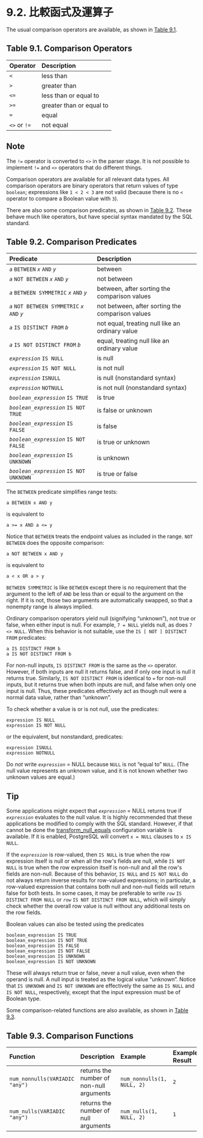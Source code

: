 # 9.2. 比較函式及運算子

The usual comparison operators are available, as shown in [Table 9.1](https://www.postgresql.org/docs/12/functions-comparison.html#FUNCTIONS-COMPARISON-OP-TABLE).

## **Table 9.1. Comparison Operators**

| Operator | Description |
| :--- | :--- |
| `<` | less than |
| `>` | greater than |
| `<=` | less than or equal to |
| `>=` | greater than or equal to |
| `=` | equal |
| `<>` or `!=` | not equal |

## Note

The `!=` operator is converted to `<>` in the parser stage. It is not possible to implement `!=` and `<>` operators that do different things.

Comparison operators are available for all relevant data types. All comparison operators are binary operators that return values of type `boolean`; expressions like `1 < 2 < 3` are not valid \(because there is no `<` operator to compare a Boolean value with `3`\).

There are also some comparison predicates, as shown in [Table 9.2](https://www.postgresql.org/docs/12/functions-comparison.html#FUNCTIONS-COMPARISON-PRED-TABLE). These behave much like operators, but have special syntax mandated by the SQL standard.

## **Table 9.2. Comparison Predicates**

| Predicate | Description |
| :--- | :--- |
| _`a`_ `BETWEEN` _`x`_ `AND` _`y`_ | between |
| _`a`_ `NOT BETWEEN` _`x`_ `AND` _`y`_ | not between |
| _`a`_ `BETWEEN SYMMETRIC` _`x`_ `AND` _`y`_ | between, after sorting the comparison values |
| _`a`_ `NOT BETWEEN SYMMETRIC` _`x`_ `AND` _`y`_ | not between, after sorting the comparison values |
| _`a`_ `IS DISTINCT FROM` _`b`_ | not equal, treating null like an ordinary value |
| _`a`_ `IS NOT DISTINCT FROM` _`b`_ | equal, treating null like an ordinary value |
| _`expression`_ `IS NULL` | is null |
| _`expression`_ `IS NOT NULL` | is not null |
| _`expression`_ `ISNULL` | is null \(nonstandard syntax\) |
| _`expression`_ `NOTNULL` | is not null \(nonstandard syntax\) |
| _`boolean_expression`_ `IS TRUE` | is true |
| _`boolean_expression`_ `IS NOT TRUE` | is false or unknown |
| _`boolean_expression`_ `IS FALSE` | is false |
| _`boolean_expression`_ `IS NOT FALSE` | is true or unknown |
| _`boolean_expression`_ `IS UNKNOWN` | is unknown |
| _`boolean_expression`_ `IS NOT UNKNOWN` | is true or false |

The `BETWEEN` predicate simplifies range tests:

```text
a BETWEEN x AND y
```

is equivalent to

```text
a >= x AND a <= y
```

Notice that `BETWEEN` treats the endpoint values as included in the range. `NOT BETWEEN` does the opposite comparison:

```text
a NOT BETWEEN x AND y
```

is equivalent to

```text
a < x OR a > y
```

`BETWEEN SYMMETRIC` is like `BETWEEN` except there is no requirement that the argument to the left of `AND` be less than or equal to the argument on the right. If it is not, those two arguments are automatically swapped, so that a nonempty range is always implied.

Ordinary comparison operators yield null \(signifying “unknown”\), not true or false, when either input is null. For example, `7 = NULL` yields null, as does `7 <> NULL`. When this behavior is not suitable, use the `IS [ NOT ] DISTINCT FROM` predicates:

```text
a IS DISTINCT FROM b
a IS NOT DISTINCT FROM b
```

For non-null inputs, `IS DISTINCT FROM` is the same as the `<>` operator. However, if both inputs are null it returns false, and if only one input is null it returns true. Similarly, `IS NOT DISTINCT FROM` is identical to `=` for non-null inputs, but it returns true when both inputs are null, and false when only one input is null. Thus, these predicates effectively act as though null were a normal data value, rather than “unknown”.

To check whether a value is or is not null, use the predicates:

```text
expression IS NULL
expression IS NOT NULL
```

or the equivalent, but nonstandard, predicates:

```text
expression ISNULL
expression NOTNULL
```

Do _not_ write _`expression`_ = NULL because `NULL` is not “equal to” `NULL`. \(The null value represents an unknown value, and it is not known whether two unknown values are equal.\)

## Tip

Some applications might expect that _`expression`_ = NULL returns true if _`expression`_ evaluates to the null value. It is highly recommended that these applications be modified to comply with the SQL standard. However, if that cannot be done the [transform\_null\_equals](https://www.postgresql.org/docs/12/runtime-config-compatible.html#GUC-TRANSFORM-NULL-EQUALS) configuration variable is available. If it is enabled, PostgreSQL will convert `x = NULL` clauses to `x IS NULL`.

If the _`expression`_ is row-valued, then `IS NULL` is true when the row expression itself is null or when all the row's fields are null, while `IS NOT NULL` is true when the row expression itself is non-null and all the row's fields are non-null. Because of this behavior, `IS NULL` and `IS NOT NULL` do not always return inverse results for row-valued expressions; in particular, a row-valued expression that contains both null and non-null fields will return false for both tests. In some cases, it may be preferable to write _`row`_ `IS DISTINCT FROM NULL` or _`row`_ `IS NOT DISTINCT FROM NULL`, which will simply check whether the overall row value is null without any additional tests on the row fields.

Boolean values can also be tested using the predicates

```text
boolean_expression IS TRUE
boolean_expression IS NOT TRUE
boolean_expression IS FALSE
boolean_expression IS NOT FALSE
boolean_expression IS UNKNOWN
boolean_expression IS NOT UNKNOWN
```

These will always return true or false, never a null value, even when the operand is null. A null input is treated as the logical value “unknown”. Notice that `IS UNKNOWN` and `IS NOT UNKNOWN` are effectively the same as `IS NULL` and `IS NOT NULL`, respectively, except that the input expression must be of Boolean type.

Some comparison-related functions are also available, as shown in [Table 9.3](https://www.postgresql.org/docs/12/functions-comparison.html#FUNCTIONS-COMPARISON-FUNC-TABLE).

## **Table 9.3. Comparison Functions**

| Function | Description | Example | Example Result |
| :--- | :--- | :--- | :--- |
| `num_nonnulls(VARIADIC "any")` | returns the number of non-null arguments | `num_nonnulls(1, NULL, 2)` | `2` |
| `num_nulls(VARIADIC "any")` | returns the number of null arguments | `num_nulls(1, NULL, 2)` | `1` |

